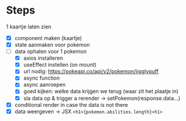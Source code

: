 # Steps

1 kaartje laten zien

- [x] component maken (kaartje)
- [x] state aanmaken voor pokemon
- [ ] data ophalen voor 1 pokemon
  - [x] axios installeren
  - [x] useEffect instellen (on mount)
  - [x] url nodig: https://pokeapi.co/api/v2/pokemon/jigglypuff
  - [x] async function
  - [x] async aanroepen
  - [x] goed kijken: welke data krijgen we terug (waar zit het plaatje in)
  - [x] sla data op & trigger a rerender -> setPokemon(response.data...)
- [x] conditional render in case the data is not there
- [x] data weergeven -> JSX `<h1>{pokemon.abilities.length}<h1>`
